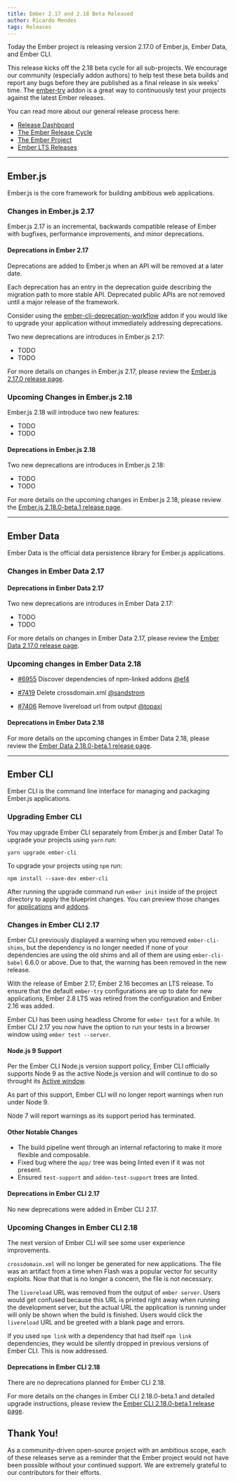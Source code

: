 ```yaml
---
title: Ember 2.17 and 2.18 Beta Released
author: Ricardo Mendes
tags: Releases
---
```


Today the Ember project is releasing version 2.17.0 of Ember.js, Ember Data, and
Ember CLI.

This release kicks off the 2.18 beta cycle for all sub-projects. We encourage
our community (especially addon authors) to help test these beta builds and
report any bugs before they are published as a final release in six weeks' time.
The [ember-try](https://github.com/ember-cli/ember-try) addon is a great way to
continuously test your projects against the latest Ember releases.

You can read more about our general release process here:

* [Release Dashboard](http://emberjs.com/builds/)
* [The Ember Release Cycle](http://emberjs.com/blog/2013/09/06/new-ember-release-process.html)
* [The Ember Project](http://emberjs.com/blog/2015/06/16/ember-project-at-2-0.html)
* [Ember LTS Releases](http://emberjs.com/blog/2016/02/25/announcing-embers-first-lts.html)

---

## Ember.js

Ember.js is the core framework for building ambitious web applications.

### Changes in Ember.js 2.17

Ember.js 2.17 is an incremental, backwards compatible release of Ember with
bugfixes, performance improvements, and minor deprecations.

#### Deprecations in Ember 2.17

Deprecations are added to Ember.js when an API will be removed at a later date.

Each deprecation has an entry in the deprecation guide describing the migration
path to more stable API. Deprecated public APIs are not removed until a major
release of the framework.

Consider using the
[ember-cli-deprecation-workflow](https://github.com/mixonic/ember-cli-deprecation-workflow)
addon if you would like to upgrade your application without immediately
addressing deprecations.

Two new deprecations are introduces in Ember.js 2.17:

* TODO
* TODO

For more details on changes in Ember.js 2.17, please review the
[Ember.js 2.17.0 release page](https://github.com/emberjs/ember.js/releases/tag/v2.17.0).

### Upcoming Changes in Ember.js 2.18

Ember.js 2.18 will introduce two new features:

* TODO
* TODO

#### Deprecations in Ember.js 2.18

Two new deprecations are introduces in Ember.js 2.18:

* TODO
* TODO

For more details on the upcoming changes in Ember.js 2.18, please review the
[Ember.js 2.18.0-beta.1 release page](https://github.com/emberjs/ember.js/releases/tag/v2.18.0-beta.1).

---

## Ember Data

Ember Data is the official data persistence library for Ember.js applications.

### Changes in Ember Data 2.17

#### Deprecations in Ember Data 2.17

Two new deprecations are introduces in Ember Data 2.17:

* TODO
* TODO

For more details on changes in Ember Data 2.17, please review the
[Ember Data 2.17.0 release page](https://github.com/emberjs/data/releases/tag/v2.17.0).

### Upcoming changes in Ember Data 2.18

* [#6955](https://github.com/ember-cli/ember-cli/pull/6955) Discover
  dependencies of npm-linked addons [@ef4](https://github.com/ef4)

* [#7419](https://github.com/ember-cli/ember-cli/pull/7419) Delete
  crossdomain.xml [@sandstrom](https://github.com/sandstrom)

* [#7406](https://github.com/ember-cli/ember-cli/pull/7406) Remove livereload
  url from output [@topaxi](https://github.com/topaxi)

#### Deprecations in Ember Data 2.18

For more details on the upcoming changes in Ember Data 2.18, please review the
[Ember Data 2.18.0-beta.1 release page](https://github.com/emberjs/data/releases/tag/v2.18.0-beta.1).

---

## Ember CLI

Ember CLI is the command line interface for managing and packaging Ember.js
applications.

### Upgrading Ember CLI

You may upgrade Ember CLI separately from Ember.js and Ember Data! To upgrade
your projects using `yarn` run:

```
yarn upgrade ember-cli
```

To upgrade your projects using `npm` run:

```
npm install --save-dev ember-cli
```

After running the upgrade command run `ember init` inside of the project
directory to apply the blueprint changes. You can preview those changes for
[applications](https://github.com/ember-cli/ember-new-output/compare/v2.15.0...v2.17.0)
and
[addons](https://github.com/ember-cli/ember-addon-output/compare/v2.15.0...v2.17.0).

### Changes in Ember CLI 2.17

Ember CLI previously displayed a warning when you removed `ember-cli-shims`, but
the dependency is no longer needed if none of your dependencies are using the
old shims and all of them are using `ember-cli-babel` 6.6.0 or above. Due to
that, the warning has been removed in the new release.

With the release of Ember 2.17, Ember 2.16 becomes an LTS release. To ensure
that the default `ember-try` configurations are up to date for new applications,
Ember 2.8 LTS was retired from the configuration and Ember 2.16 was added.

Ember CLI has been using headless Chrome for `ember test` for a while. In Ember
CLI 2.17 you now have the option to run your tests in a browser window using
`ember test --server`.

#### Node.js 9 Support

Per the Ember CLI Node.js version support policy, Ember CLI officially supports
Node 9 as the active Node.js version and will continue to do so throught its
[Active window](https://github.com/ember-cli/ember-cli/blob/026cefd5de36c0ae448883067450f51f2e127bbf/docs/node-support.md).

As part of this support, Ember CLI will no longer report warnings when run under
Node 9.

Node 7 will report warnings as its support period has terminated.

#### Other Notable Changes

* The build pipeline went through an internal refactoring to make it more
  flexible and composable.
* Fixed bug where the `app/` tree was being linted even if it was not present.
* Ensured `test-support` and `addon-test-support` trees are linted.

#### Deprecations in Ember CLI 2.17

No new deprecations were added in Ember CLI 2.17.

### Upcoming Changes in Ember CLI 2.18

The next version of Ember CLI will see some user experience improvements.

`crossdomain.xml` will no longer be generated for new applications. The file was
an artifact from a time when Flash was a popular vector for security exploits.
Now that that is no longer a concern, the file is not necessary.

The `livereload` URL was removed from the output of `ember server`. Users would
get confused because this URL is printed right away when running the development
server, but the actual URL the application is running under will only be shown
when the build is finished. Users would click the `livereload` URL and be
greeted with a blank page and errors.

If you used `npm link` with a dependency that had itself `npm link`
dependencies, they would be silently dropped in previous versions of Ember CLI.
This is now addressed.

#### Deprecations in Ember CLI 2.18

There are no deprecations planned for Ember CLI 2.18.

For more details on the changes in Ember CLI 2.18.0-beta.1 and detailed upgrade
instructions, please review the
[Ember CLI 2.18.0-beta.1 release page](https://github.com/ember-cli/ember-cli/releases/tag/v2.18.0-beta.1).

## Thank You!

As a community-driven open-source project with an ambitious scope, each of these
releases serve as a reminder that the Ember project would not have been possible
without your continued support. We are extremely grateful to our contributors
for their efforts.
